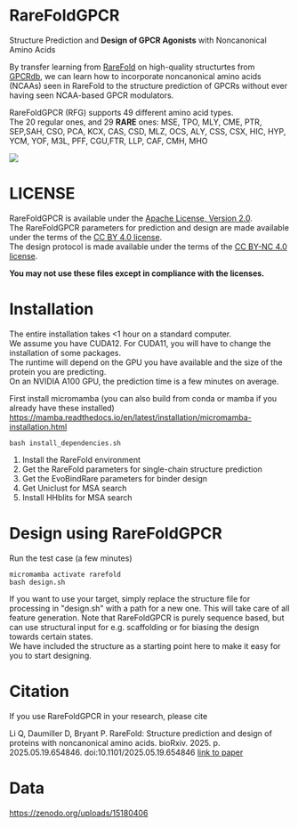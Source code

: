 # RareFoldGPCR
Structure Prediction and **Design of GPCR Agonists** with Noncanonical Amino Acids

By transfer learning from [RareFold](https://github.com/patrickbryant1/RareFold) on
high-quality structurtes from [GPCRdb](https://gpcrdb.org/), we can learn how to incorporate
noncanonical amino acids (NCAAs) seen in RareFold to the structure prediction of GPCRs without ever having
seen NCAA-based GPCR modulators.

RareFoldGPCR (RFG) supports 49 different amino acid types.\
The 20 regular ones, and 29 **RARE** ones:
MSE, TPO, MLY, CME, PTR, SEP,SAH, CSO, PCA, KCX, CAS, CSD, MLZ, OCS, ALY, CSS, CSX, HIC, HYP, YCM, YOF, M3L, PFF, CGU,FTR, LLP, CAF, CMH, MHO

<img src="./data/RFG.svg"/>

# LICENSE
RareFoldGPCR is available under the [Apache License, Version 2.0](http://www.apache.org/licenses/LICENSE-2.0).  \
The RareFoldGPCR parameters for prediction and design are made available under the terms of the [CC BY 4.0 license](https://creativecommons.org/licenses/by/4.0/legalcode). \
The design protocol is made available under the terms of the [CC BY-NC 4.0 license](https://creativecommons.org/licenses/by-nc/4.0/).

**You may not use these files except in compliance with the licenses.**


# Installation
The entire installation takes <1 hour on a standard computer. \
We assume you have CUDA12. For CUDA11, you will have to change the installation of some packages. \
The runtime will depend on the GPU you have available and the size of the protein you are predicting. \
On an NVIDIA A100 GPU, the prediction time is a few minutes on average.

First install micromamba (you can also build from conda or mamba if you already have these installed)
https://mamba.readthedocs.io/en/latest/installation/micromamba-installation.html

```
bash install_dependencies.sh
```

1. Install the RareFold environment
2. Get the RareFold parameters for single-chain structure prediction
3. Get the EvoBindRare parameters for binder design
4. Get Uniclust for MSA search
5. Install HHblits for MSA search


# Design using RareFoldGPCR
Run the test case (a few minutes)
```
micromamba activate rarefold
bash design.sh
```

If you want to use your target, simply replace the structure file for processing
in "design.sh" with a path for a new one. This will take care of all feature generation.
Note that RareFoldGPCR is purely sequence based, but can use structural input for e.g.
scaffolding or for biasing the design towards certain states. \
We have included the structure as a starting point here to make it easy for you to start designing.


# Citation
If you use RareFoldGPCR in your research, please cite



Li Q, Daumiller D, Bryant P. RareFold: Structure prediction and design of proteins with noncanonical amino acids. bioRxiv. 2025. p. 2025.05.19.654846. doi:10.1101/2025.05.19.654846
[link to paper](https://www.biorxiv.org/content/10.1101/2025.05.19.654846v1)

# Data
https://zenodo.org/uploads/15180406
